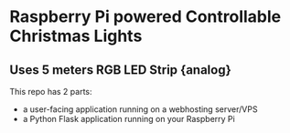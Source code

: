 # Raspberry Pi powered Controllable Christmas Lights

## Uses 5 meters RGB LED Strip {analog}

This repo has 2 parts:

+ a user-facing application running on a webhosting server/VPS
+ a Python Flask application running on your Raspberry Pi
